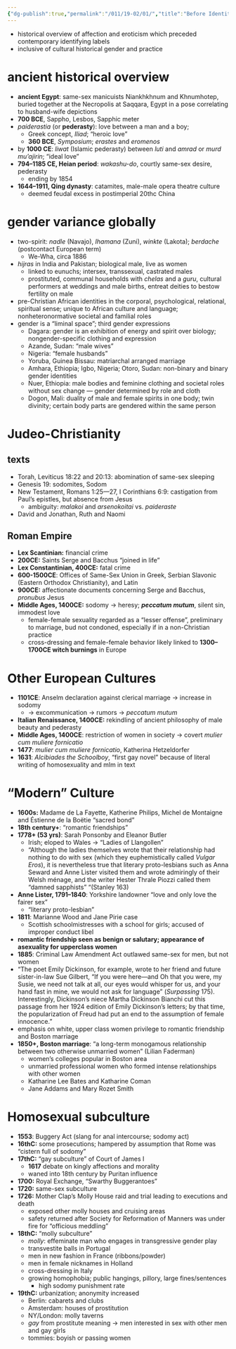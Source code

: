 ```yaml
---
{"dg-publish":true,"permalink":"/011/19-02/01/","title":"Before Identity","tags":["SJS310"],"created":"2024-09-26T13:45:04.171-07:00","updated":"2024-09-26T15:32:50.881-07:00"}
---
```


- historical overview of affection and eroticism which preceded contemporary identifying labels
- inclusive of cultural historical gender and practice
# ancient historical overview
- **ancient Egypt**: same-sex manicuists Niankhkhnum and Khnumhotep, buried together at the Necropolis at Saqqara, Egypt in a pose correlating to husband-wife depictions
- **700 BCE**, Sappho, Lesbos, Sapphic meter
- _paiderastia_ (or **pederasty**): love between a man and a boy;
	- Greek concept, *Iliad*; “heroic love”
	- **360 BCE**, *Symposium*; *erastes* and *eromenos*
- by **1000 CE**: *liwat* (Islamic pederasty) between *luti* and *amrad* or *murd mu’ajirin*; “ideal love”
- **794–1185 CE, Heian period**: *wakashu-do*, courtly same-sex desire, pederasty
	- ending by 1854
- **1644–1911, Qing dynasty**: catamites, male-male opera theatre culture
	- deemed feudal excess in postimperial 20thc China
# gender variance globally
- two-spirit: *nadle* (Navajo), *Ihamana* (Zuni), *winkte* (Lakota); *berdache* (postcontact European term)
	- We-Wha, circa 1886
- *hijras* in India and Pakistan; biological male, live as women
	- linked to eunuchs; intersex, transsexual, castrated males
	- prostituted, communal households with *chelas* and a *guru*, cultural performers at weddings and male births, entreat deities to bestow fertility on male
- pre-Christian African identities in the corporal, psychological, relational, spiritual sense; unique to African culture and language; nonheteronormative societal and familial roles
- gender is a “liminal space”; third gender expressions
	- Dagara: gender is an exhibition of energy and spirit over biology; nongender-specific clothing and expression
	- Azande, Sudan: “male wives”
	- Nigeria: “female husbands”
	- Yoruba, Guinea Bissau: matriarchal arranged marriage
	- Amhara, Ethiopia; Igbo, Nigeria; Otoro, Sudan: non-binary and binary gender identities
	- Nuer, Ethiopia: male bodies and feminine clothing and societal roles without sex change — gender determined by role and cloth
	- Dogon, Mali: duality of male and female spirits in one body; twin divinity; certain body parts are gendered within the same person
# Judeo-Christianity
## texts
- Torah, Leviticus 18:22 and 20:13: abomination of same-sex sleeping
- Genesis 19: sodomites, Sodom
- New Testament, Romans 1:25—27, I Corinthians 6:9: castigation from Paul’s epistles, but absence from Jesus
	- ambiguity: *malakoi* and *arsenokoitai* vs. *paideraste*
- David and Jonathan, Ruth and Naomi
## Roman Empire
- **Lex Scantinian:** financial crime
- **200CE:** Saints Serge and Bacchus “joined in life”
- **Lex Constantinian, 400CE:** fatal crime
- **600-1500CE**: Offices of Same-Sex Union in Greek, Serbian Slavonic (Eastern Orthodox Christianity), and Latin
- **900CE:** affectionate documents concerning Serge and Bacchus, *pronubus* Jesus
- **Middle Ages, 1400CE:** sodomy → heresy; ***peccatum mutum***, silent sin, immodest love
	- female-female sexuality regarded as a “lesser offense”, preliminary to marriage, bud not condoned, especially if in a non-Christian practice
	- cross-dressing and female-female behavior likely linked to **1300–1700CE witch burnings** in Europe
# Other European Cultures
- **1101CE**: Anselm declaration against clerical marriage → increase in sodomy
	- → excommunication → rumors → *peccatum mutum*
- **Italian Renaissance, 1400CE:** rekindling of ancient philosophy of male beauty and pederasty
- **Middle Ages, 1400CE**: restriction of women in society → covert *mulier cum muliere fornicatio*
- **1477**: *mulier cum muliere fornicatio*, Katherina Hetzeldorfer
- **1631**: *Alcibiades the Schoolboy*, “first gay novel” because of literal writing of homosexuality and mlm in text
# “Modern” Culture
- **1600s:** Madame de La Fayette, Katherine Philips, Michel de Montaigne and Éstienne de la Boëtie “sacred bond”
- **18th century+**: “romantic friendships”
- **1778+ (53 yrs)**: Sarah Ponsonby and Eleanor Butler
	- Irish; eloped to Wales → “Ladies of Llangollen”
	- “Although the ladies themselves wrote that their relationship had nothing to do with sex (which they euphemistically called _Vulgar Eros_), it is nevertheless true that literary proto-lesbians such as Anna Seward and Anne Lister visited them and wrote admiringly of their Welsh ménage, and the writer Hester Thrale Piozzi called them “damned sapphists” “(Stanley 163)
- **Anne Lister, 1791–1840**: Yorkshire landowner “love and only love the fairer sex”
	- “literary proto-lesbian”
- **1811**: Marianne Wood and Jane Pirie case
	- Scottish schoolmistresses with a school for girls; accused of improper conduct libel
- **romantic friendship seen as benign or salutary; appearance of asexuality for upperclass women**
- **1885**: Criminal Law Amendment Act outlawed same-sex for men, but not women
- “The poet Emily Dickinson, for example, wrote to her friend and future sister-in-law Sue Gilbert, “If you were here—and Oh that you were, my Susie, we need not talk at all, our eyes would whisper for us, and your hand fast in mine, we would not ask for language” (_Surpassing_ 175). Interestingly, Dickinson’s niece Martha Dickinson Bianchi cut this passage from her 1924 edition of Emily Dickinson’s letters; by that time, the popularization of Freud had put an end to the assumption of female innocence.”
- emphasis on white, upper class women privilege to romantic friendship and Boston marriage
- **1850+, Boston marriage**: “a long-term monogamous relationship between two otherwise unmarried women” (Lilian Faderman)
	- women’s colleges popular in Boston area
	- unmarried professional women who formed intense relationships with other women
	- Katharine Lee Bates and Katharine Coman
	- Jane Addams and Mary Rozet Smith
# Homosexual subculture
- **1553**: Buggery Act (slang for anal intercourse; sodomy act)
- **16thC:** some prosecutions; hampered by assumption that Rome was “cistern full of sodomy”
- **17thC:** “gay subculture” of Court of James I
	- **1617** debate on kingly affections and morality
	- waned into 18th century by Puritan influence
- **1700:** Royal Exchange, “Swarthy Buggerantoes”
- **1720:** same-sex subculture
- **1726:** Mother Clap’s Molly House raid and trial leading to executions and death
	- exposed other molly houses and cruising areas
	- safety returned after Society for Reformation of Manners was under fire for “officious meddling”
- **18thC:** “molly subculture”
	- *molly*: effeminate man who engages in transgressive gender play
	- transvestite balls in Portugal
	- men in new fashion in France (ribbons/powder)
	- men in female nicknames in Holland
	- cross-dressing in Italy
	- growing homophobia; public hangings, pillory, large fines/sentences
		- high sodomy punishment rate
- **19thC:** urbanization; anonymity increased
	- Berlin: cabarets and clubs
	- Amsterdam: houses of prostitution
	- NY/London: molly taverns
	- *gay* from prostitute meaning → men interested in sex with other men and gay girls
	- tommies: boyish or passing women